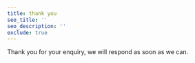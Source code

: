 ```yaml
---
title: thank you
seo_title: ''
seo_description: ''
exclude: true
---
```

Thank you for your enquiry, we will respond as soon as we can.